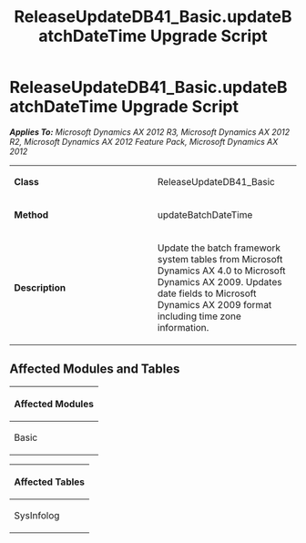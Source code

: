 ﻿---
title: ReleaseUpdateDB41_Basic.updateBatchDateTime Upgrade Script
TOCTitle: ReleaseUpdateDB41_Basic.updateBatchDateTime Upgrade Script
ms:assetid: ebe42a0a-c296-e983-2581-ea04151c8b38
ms:mtpsurl: https://msdn.microsoft.com/en-us/library/JJ719908(v=AX.60)
ms:contentKeyID: 49711979
ms.date: 05/18/2015
mtps_version: v=AX.60
---

# ReleaseUpdateDB41\_Basic.updateBatchDateTime Upgrade Script 


_**Applies To:** Microsoft Dynamics AX 2012 R3, Microsoft Dynamics AX 2012 R2, Microsoft Dynamics AX 2012 Feature Pack, Microsoft Dynamics AX 2012_

<table>
<colgroup>
<col style="width: 50%" />
<col style="width: 50%" />
</colgroup>
<tbody>
<tr class="odd">
<td><p><strong>Class</strong></p></td>
<td><p>ReleaseUpdateDB41_Basic</p></td>
</tr>
<tr class="even">
<td><p><strong>Method</strong></p></td>
<td><p>updateBatchDateTime</p></td>
</tr>
<tr class="odd">
<td><p><strong>Description</strong></p></td>
<td><p>Update the batch framework system tables from Microsoft Dynamics AX 4.0 to Microsoft Dynamics AX 2009. Updates date fields to Microsoft Dynamics AX 2009 format including time zone information.</p></td>
</tr>
</tbody>
</table>


## Affected Modules and Tables

<table>
<colgroup>
<col style="width: 100%" />
</colgroup>
<thead>
<tr class="header">
<th><p>Affected Modules</p></th>
</tr>
</thead>
<tbody>
<tr class="odd">
<td><p>Basic</p></td>
</tr>
</tbody>
</table>


<table>
<colgroup>
<col style="width: 100%" />
</colgroup>
<thead>
<tr class="header">
<th><p>Affected Tables</p></th>
</tr>
</thead>
<tbody>
<tr class="odd">
<td><p>SysInfolog</p></td>
</tr>
</tbody>
</table>

  


